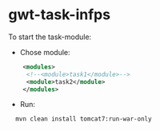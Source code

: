 # gwt-task-infps

To start the task-module:
- Chose module:
```xml
    <modules>
     <!--<module>task1</module>-->
     <module>task2</module>
    </modules>
```

- Run:  
```
  mvn clean install tomcat7:run-war-only
```
